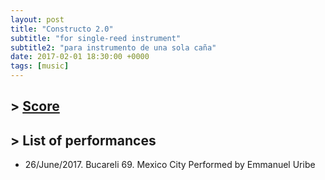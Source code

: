 ```yaml
---
layout: post
title: "Constructo 2.0"
subtitle: "for single-reed instrument"
subtitle2: "para instrumento de una sola caña"
date: 2017-02-01 18:30:00 +0000
tags: [music]
---
```


## \> [Score](/assets/scores/constructo2.pdf)

## \> List of performances
* 26/June/2017. Bucareli 69. Mexico City Performed by Emmanuel Uribe

